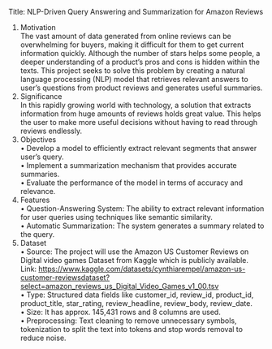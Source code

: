 Title: NLP-Driven Query Answering and Summarization for Amazon Reviews
1. Motivation  
The vast amount of data generated from online reviews can be overwhelming for buyers, making
it difficult for them to get current information quickly. Although the number of stars helps some
people, a deeper understanding of a product’s pros and cons is hidden within the texts. This
project seeks to solve this problem by creating a natural language processing (NLP) model that
retrieves relevant answers to user’s questions from product reviews and generates useful
summaries.  
2. Significance  
In this rapidly growing world with technology, a solution that extracts information from huge
amounts of reviews holds great value. This helps the user to make more useful decisions without
having to read through reviews endlessly.  
3. Objectives  
• Develop a model to efficiently extract relevant segments that answer user’s query.  
• Implement a summarization mechanism that provides accurate summaries.  
• Evaluate the performance of the model in terms of accuracy and relevance.  
4. Features  
• Question-Answering System: The ability to extract relevant information for user queries
using techniques like semantic similarity.  
• Automatic Summarization: The system generates a summary related to the query.  
5. Dataset  
• Source: The project will use the Amazon US Customer Reviews on Digital video games
Dataset from Kaggle which is publicly available.  
Link: https://www.kaggle.com/datasets/cynthiarempel/amazon-us-customer-reviewsdataset?select=amazon_reviews_us_Digital_Video_Games_v1_00.tsv  
• Type: Structured data fields like customer_id, review_id, product_id, product_title,
star_rating, review_headline, review_body, review_date.  
• Size: It has approx. 145,431 rows and 8 columns are used.  
• Preprocessing: Text cleaning to remove unnecessary symbols, tokenization to split the text
into tokens and stop words removal to reduce noise.  
